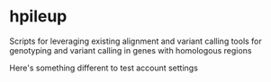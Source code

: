 # hpileup
Scripts for leveraging existing alignment and variant calling tools for genotyping and variant calling in genes with homologous regions

Here's something different to test account settings

